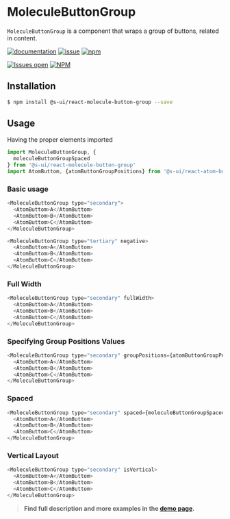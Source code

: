 # MoleculeButtonGroup

`MoleculeButtonGroup` is a component that wraps a group of buttons, related in content.

[![documentation](https://img.shields.io/badge/read%20the%20doc-black?logo=readthedocs)](https://sui-components.vercel.app/workbench/molecule/buttonGroup/)
[![issue](https://img.shields.io/badge/report%20a%20bug-black?logo=openbugbounty&logoColor=red)](https://github.com/SUI-Components/sui-components/issues/new?&projects=4&template=bug-report.yml&assignees=&template=report-a-bug.yml&title=🪲+&labels=bug,component,molecule,accordion)
[![npm](https://img.shields.io/npm/dt/%40s-ui/react-molecule-button-group?logo=npm&labelColor=black)](https://www.npmjs.com/package/@s-ui/react-molecule-button-group)

[![Issues open](https://img.shields.io/github/issues-search/SUI-Components/sui-components?query=is%3Aopen%20label%3Acomponent%20label%3AbuttonGroup&logo=openbugbounty&logoColor=red&label=issues%20open&color=red)](https://github.com/SUI-Components/sui-components/issues?q=is%3Aopen+label%3Acomponent+label%3Aaccordion)
[![NPM](https://img.shields.io/npm/l/%40s-ui%2Freact-molecule-button-group)](https://github.com/SUI-Components/sui-components/blob/main/components/molecule/buttonGroup/LICENSE.md)

## Installation

```sh
$ npm install @s-ui/react-molecule-button-group --save
```

## Usage

Having the proper elements imported

```js
import MoleculeButtonGroup, {
  moleculeButtonGroupSpaced
} from '@s-ui/react-molecule-button-group'
import AtomButtom, {atomButtonGroupPositions} from '@s-ui/react-atom-button'
```

### Basic usage

```js
<MoleculeButtonGroup type="secondary">
  <AtomButtom>A</AtomButtom>
  <AtomButtom>B</AtomButtom>
  <AtomButtom>C</AtomButtom>
</MoleculeButtonGroup>
```

```js
<MoleculeButtonGroup type="tertiary" negative>
  <AtomButtom>A</AtomButtom>
  <AtomButtom>B</AtomButtom>
  <AtomButtom>C</AtomButtom>
</MoleculeButtonGroup>
```

### Full Width

```js
<MoleculeButtonGroup type="secondary" fullWidth>
  <AtomButtom>A</AtomButtom>
  <AtomButtom>B</AtomButtom>
  <AtomButtom>C</AtomButtom>
</MoleculeButtonGroup>
```

### Specifying Group Positions Values

```js
<MoleculeButtonGroup type="secondary" groupPositions={atomButtonGroupPositions}>
  <AtomButtom>A</AtomButtom>
  <AtomButtom>B</AtomButtom>
  <AtomButtom>C</AtomButtom>
</MoleculeButtonGroup>
```

### Spaced

```js
<MoleculeButtonGroup type="secondary" spaced={moleculeButtonGroupSpaced.LARGE}>
  <AtomButtom>A</AtomButtom>
  <AtomButtom>B</AtomButtom>
  <AtomButtom>C</AtomButtom>
</MoleculeButtonGroup>
```

### Vertical Layout

```js
<MoleculeButtonGroup type="secondary" isVertical>
  <AtomButtom>A</AtomButtom>
  <AtomButtom>B</AtomButtom>
  <AtomButtom>C</AtomButtom>
</MoleculeButtonGroup>
```

> **Find full description and more examples in the [demo page](https://sui-components.now.sh/workbench/molecule/buttonGroup).**
